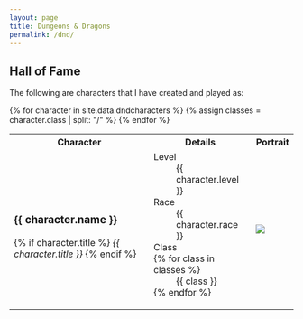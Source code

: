 ```yaml
---
layout: page
title: Dungeons & Dragons
permalink: /dnd/
---
```


## Hall of Fame

The following are characters that I have created and played as:

<table>
    <tr>
        <th>Character</th>
        <th>Details</th>
        <th>Portrait</th>
    </tr>
    {% for character in site.data.dndcharacters %}
    {% assign classes = character.class | split: "/" %}
    <tr>
        <td>
            <h3>{{ character.name }}</h3>
            {% if character.title %}
            <i>{{ character.title }}</i>
            {% endif %}
        </td>
        <td>
            <dl>
                <dt>Level</dt>
                <dd>{{ character.level }}</dd>
                <dt>Race</dt>
                <dd>{{ character.race }}</dd>
                <dt>Class</dt>
                {% for class in classes %}
                <dd>{{ class }}</dd>
                {% endfor %}
            </dl>
        </td>
        <td><img src="{{ character.photo }}"></td>
    </tr>
    {% endfor %}
</table>

